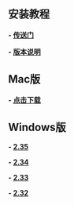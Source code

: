 ## 安装教程

**- [传送门](https://github.com/udacity/cn-python-foundation/blob/master/best%20movie/install_chromedriver.md)**

**- [版本说明](https://github.com/DaemonFG/IntrotoPython-Think-Tank/blob/master/P2/chromedriver_notes.txt)**

## Mac版

**- [点击下载](https://github.com/DaemonFG/IntrotoPython-Think-Tank/raw/master/P2/chromedriver%20for%20mac.7z)**

## Windows版

**- [2.35](https://github.com/DaemonFG/IntrotoPython-Think-Tank/raw/master/P2/chromedriver2.35_win32%20.zip)**

**- [2.34](https://github.com/DaemonFG/IntrotoPython-Think-Tank/raw/master/P2/chromedriver2.34_win32%20.zip)**

**- [2.33](https://github.com/DaemonFG/IntrotoPython-Think-Tank/raw/master/P2/chromedriver2.33_win32%20.zip)**

**- [2.32](https://github.com/DaemonFG/IntrotoPython-Think-Tank/raw/master/P2/chromedriver2.32_win32.zip)**
